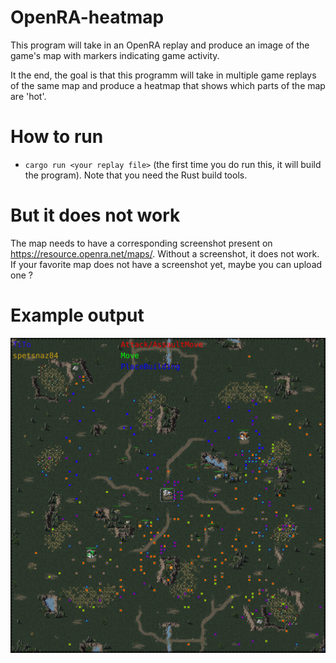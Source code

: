 # OpenRA-heatmap

This program will take in an OpenRA replay and produce an image of the game's map with markers indicating game activity.

It the end, the goal is that this programm will take in multiple game replays of the same map and produce a heatmap that shows which parts of the map are 'hot'.

# How to run
- `cargo run <your replay file>` (the first time you do run this, it will build the program).
Note that you need the Rust build tools.

# But it does not work
The map needs to have a corresponding screenshot present on https://resource.openra.net/maps/.
Without a screenshot, it does not work. If your favorite map does not have a screenshot yet, maybe you can upload one ?

# Example output
![example output](example.jpg)
